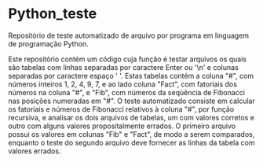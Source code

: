 # Python_teste
Repositório de teste automatizado de arquivo por programa em linguagem de programação Python.

Este repositório contém um código cuja função é testar arquivos os quais são tabelas com linhas separadas por caractere Enter ou '\n' e colunas separadas por caractere espaço ' '. Estas tabelas contém a coluna "#", com números inteiros 1, 2, 4, 9, 7, e ao lado coluna "Fact", com fatoriais dos números na coluna "#", e "Fib", com números da seqùência de Fibonacci nas posições numeradas em "#". O teste automatizado consiste em calcular os fatoriais e números de Fibonacci relativos à coluna "#", por função recursiva, e analisar os dois arquivos de tabelas, um com valores corretos e outro com alguns valores propositalmente errados. O primeiro arquivo possui os valores em colunas "Fib" e "Fact", de modo a serem comparados, enquanto o teste do segundo arquivo deve fornecer as linhas da tabela com valores errados.
